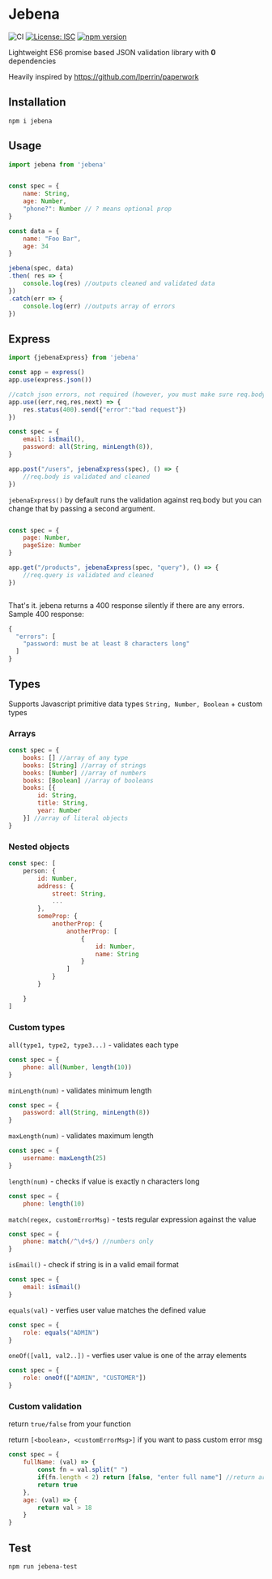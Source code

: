 # Jebena
![CI](https://github.com/magna25/jebena/workflows/CI/badge.svg)
[![License: ISC](https://img.shields.io/badge/License-ISC-blue.svg)](https://opensource.org/licenses/ISC)
[![npm version](https://badge.fury.io/js/jebena.svg)](https://badge.fury.io/js/jebena)


Lightweight ES6 promise based JSON validation library with **0** dependencies

Heavily inspired by https://github.com/lperrin/paperwork

## Installation
`npm i jebena`

## Usage

```javascript
import jebena from 'jebena'


const spec = {
    name: String,
    age: Number,
    "phone?": Number // ? means optional prop
}

const data = {
    name: "Foo Bar",
    age: 34
}

jebena(spec, data)
.then( res => {
    console.log(res) //outputs cleaned and validated data
})
.catch(err => {
    console.log(err) //outputs array of errors
})

```
## Express

```javascript
import {jebenaExpress} from 'jebena'

const app = express()
app.use(express.json())

//catch json errors, not required (however, you must make sure req.body is a json data before you call jebenaExpress)
app.use((err,req,res,next) => {
    res.status(400).send({"error":"bad request"})
})

const spec = {
    email: isEmail(),
    password: all(String, minLength(8)),
}

app.post("/users", jebenaExpress(spec), () => {
    //req.body is validated and cleaned
})
```
`jebenaExpress()` by default runs the validation against req.body 
but you can change that by passing a second argument.


```javascript

const spec = {
    page: Number,
    pageSize: Number
}

app.get("/products", jebenaExpress(spec, "query"), () => {
    //req.query is validated and cleaned
})



```

That's it. jebena returns a 400 response silently if there are any errors. Sample 400 response:

```javascript
{
  "errors": [
    "password: must be at least 8 characters long"
  ]
}
```

## Types

Supports Javascript primitive data types `String, Number, Boolean` + custom types

### Arrays

```javascript
const spec = {
    books: [] //array of any type
    books: [String] //array of strings
    books: [Number] //array of numbers
    books: [Boolean] //array of booleans
    books: [{
        id: String,
        title: String,
        year: Number
    }] //array of literal objects
}
```

### Nested objects

```javascript
const spec: [
    person: {
        id: Number,
        address: {
            street: String,
            ...
        },
        someProp: {
            anotherProp: {
                anotherProp: [
                    {
                        id: Number,
                        name: String
                    }
                ]
            }
        }

    }
]
```

### Custom types

`all(type1, type2, type3...)` - validates each type

```javascript
const spec = {
    phone: all(Number, length(10))
}
```

`minLength(num)` - validates minimum length

```javascript
const spec = {
    password: all(String, minLength(8))
}
```

`maxLength(num)` - validates maximum length

```javascript
const spec = {
    username: maxLength(25)
}
```

`length(num)` - checks if value is exactly n characters long

```javascript
const spec = {
    phone: length(10)
```

`match(regex, customErrorMsg)` - tests regular expression against the value

```javascript
const spec = {
    phone: match(/^\d+$/) //numbers only
}
```

`isEmail()` - check if string is in a valid email format

```javascript
const spec = {
    email: isEmail()
}
```

`equals(val)` - verfies user value matches the defined value

```javascript
const spec = {
    role: equals("ADMIN")
}
```

`oneOf([val1, val2..])` - verfies user value is one of the array elements

```javascript
const spec = {
    role: oneOf(["ADMIN", "CUSTOMER"])
}
```

### Custom validation

return `true/false` from your function

return `[<boolean>, <customErrorMsg>]` if you want to pass custom error msg

```javascript
const spec = {
    fullName: (val) => {
        const fn = val.split(" ")
        if(fn.length < 2) return [false, "enter full name"] //return array for custom error message
        return true
    },
    age: (val) => {
        return val > 18
    }
}
```

## Test

`npm run jebena-test`